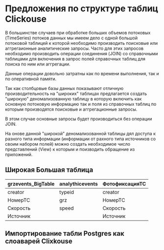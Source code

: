 # Предложения по структуре таблиц Clickouse

В большинстве случаев при обработке больших объемов потоковых (TimeSeries) потоков данных
мы имеем дело с одной большой потоковой таблицей к которой необходимо производить поисковые или аггрегаионные
аналитические запросы. 
Часто для этих запросов необходимо производить операции соединения (JOIN) со справочными таблицами для включения в запрос 
полей справочных таблиц для поиска по ним или аггрегации.

Данные операции довольно затратны как по времени выполнения, так и по оперативной памяти.

Так как столбцовые базы данных показывают отличную производительность на "широких" таблицах
предлагается создать "широкую" деномализованную таблицу в которую включить как 
основную потоковую информацию так и поля из справочных таблиц по которым производятся поисковые и аггрегационные запросы.

В этом случае основные запросы будет производиться без операции JOIN.

На онове данной "широкой" деномализованной таблицы дял доступа к разного типа информации (информации от рахного типа источников со своим набором полей) можно создать необходимое число представлений (View) к которым и поизводить  обращение из приложений.



## Широкая Большая таблица

grzevents_BigTable | analythicevents | ФотофиксацияТС  
-------------------|-----------------|----------------
creator | typeid | creator
НомерТС | grz | НомерТС
Скорость | speed | Скорость
Источник |  | Источник


## Импортирование табли Postgres как слоаварей Clixkouse
